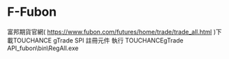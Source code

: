 # F-Fubon

富邦期貨官網( https://www.fubon.com/futures/home/trade/trade_all.html )下載TOUCHANCE gTrade SPI
註冊元件 執行 TOUCHANCEgTrade API_fubon\bin\RegAll.exe
